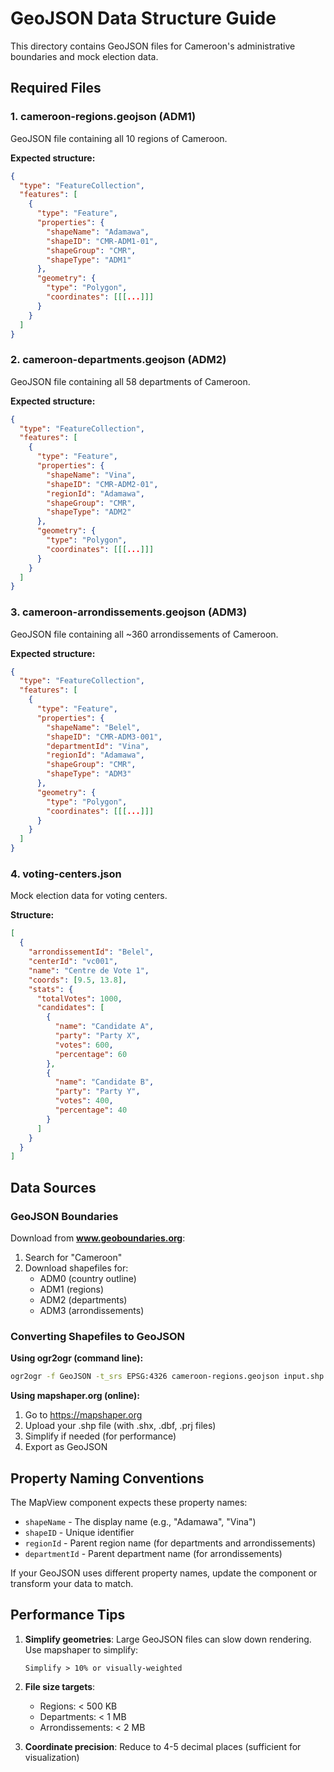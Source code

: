 # GeoJSON Data Structure Guide

This directory contains GeoJSON files for Cameroon's administrative boundaries and mock election data.

## Required Files

### 1. cameroon-regions.geojson (ADM1)
GeoJSON file containing all 10 regions of Cameroon.

**Expected structure:**
```json
{
  "type": "FeatureCollection",
  "features": [
    {
      "type": "Feature",
      "properties": {
        "shapeName": "Adamawa",
        "shapeID": "CMR-ADM1-01",
        "shapeGroup": "CMR",
        "shapeType": "ADM1"
      },
      "geometry": {
        "type": "Polygon",
        "coordinates": [[[...]]]
      }
    }
  ]
}
```

### 2. cameroon-departments.geojson (ADM2)
GeoJSON file containing all 58 departments of Cameroon.

**Expected structure:**
```json
{
  "type": "FeatureCollection",
  "features": [
    {
      "type": "Feature",
      "properties": {
        "shapeName": "Vina",
        "shapeID": "CMR-ADM2-01",
        "regionId": "Adamawa",
        "shapeGroup": "CMR",
        "shapeType": "ADM2"
      },
      "geometry": {
        "type": "Polygon",
        "coordinates": [[[...]]]
      }
    }
  ]
}
```

### 3. cameroon-arrondissements.geojson (ADM3)
GeoJSON file containing all ~360 arrondissements of Cameroon.

**Expected structure:**
```json
{
  "type": "FeatureCollection",
  "features": [
    {
      "type": "Feature",
      "properties": {
        "shapeName": "Belel",
        "shapeID": "CMR-ADM3-001",
        "departmentId": "Vina",
        "regionId": "Adamawa",
        "shapeGroup": "CMR",
        "shapeType": "ADM3"
      },
      "geometry": {
        "type": "Polygon",
        "coordinates": [[[...]]]
      }
    }
  ]
}
```

### 4. voting-centers.json
Mock election data for voting centers.

**Structure:**
```json
[
  {
    "arrondissementId": "Belel",
    "centerId": "vc001",
    "name": "Centre de Vote 1",
    "coords": [9.5, 13.8],
    "stats": {
      "totalVotes": 1000,
      "candidates": [
        {
          "name": "Candidate A",
          "party": "Party X",
          "votes": 600,
          "percentage": 60
        },
        {
          "name": "Candidate B",
          "party": "Party Y",
          "votes": 400,
          "percentage": 40
        }
      ]
    }
  }
]
```

## Data Sources

### GeoJSON Boundaries
Download from **www.geoboundaries.org**:
1. Search for "Cameroon"
2. Download shapefiles for:
   - ADM0 (country outline)
   - ADM1 (regions)
   - ADM2 (departments)
   - ADM3 (arrondissements)

### Converting Shapefiles to GeoJSON

**Using ogr2ogr (command line):**
```bash
ogr2ogr -f GeoJSON -t_srs EPSG:4326 cameroon-regions.geojson input.shp
```

**Using mapshaper.org (online):**
1. Go to https://mapshaper.org
2. Upload your .shp file (with .shx, .dbf, .prj files)
3. Simplify if needed (for performance)
4. Export as GeoJSON

## Property Naming Conventions

The MapView component expects these property names:
- `shapeName` - The display name (e.g., "Adamawa", "Vina")
- `shapeID` - Unique identifier
- `regionId` - Parent region name (for departments and arrondissements)
- `departmentId` - Parent department name (for arrondissements)

If your GeoJSON uses different property names, update the component or transform your data to match.

## Performance Tips

1. **Simplify geometries**: Large GeoJSON files can slow down rendering. Use mapshaper to simplify:
   ```
   Simplify > 10% or visually-weighted
   ```

2. **File size targets**:
   - Regions: < 500 KB
   - Departments: < 1 MB
   - Arrondissements: < 2 MB

3. **Coordinate precision**: Reduce to 4-5 decimal places (sufficient for visualization)
